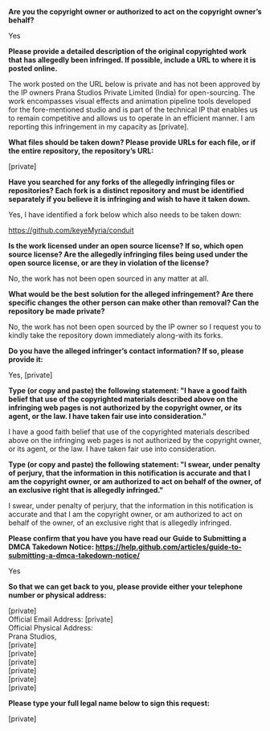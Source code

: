 **Are you the copyright owner or authorized to act on the copyright owner’s behalf?**

Yes

**Please provide a detailed description of the original copyrighted work that has allegedly been infringed. If possible, include a URL to where it is posted online.**

The work posted on the URL below is private and has not been approved by the IP owners Prana Studios Private Limited (India) for open-sourcing. The work encompasses visual effects and animation pipeline tools developed for the fore-mentioned studio and is part of the technical IP that enables us to remain competitive and allows us to operate in an efficient manner. I am reporting this infringement in my capacity as [private].

**What files should be taken down? Please provide URLs for each file, or if the entire repository, the repository’s URL:**

[private]

**Have you searched for any forks of the allegedly infringing files or repositories? Each fork is a distinct repository and must be identified separately if you believe it is infringing and wish to have it taken down.**

Yes, I have identified a fork below which also needs to be taken down:

https://github.com/keyeMyria/conduit

**Is the work licensed under an open source license? If so, which open source license? Are the allegedly infringing files being used under the open source license, or are they in violation of the license?**

No, the work has not been open sourced in any matter at all.

**What would be the best solution for the alleged infringement? Are there specific changes the other person can make other than removal? Can the repository be made private?**

No, the work has not been open sourced by the IP owner so I request you to kindly take the repository down immediately along-with its forks.

**Do you have the alleged infringer’s contact information? If so, please provide it:**

Yes, [private]

**Type (or copy and paste) the following statement: "I have a good faith belief that use of the copyrighted materials described above on the infringing web pages is not authorized by the copyright owner, or its agent, or the law. I have taken fair use into consideration."**

I have a good faith belief that use of the copyrighted materials described above on the infringing web pages is not authorized by the copyright owner, or its agent, or the law. I have taken fair use into consideration.

**Type (or copy and paste) the following statement: "I swear, under penalty of perjury, that the information in this notification is accurate and that I am the copyright owner, or am authorized to act on behalf of the owner, of an exclusive right that is allegedly infringed."**

I swear, under penalty of perjury, that the information in this notification is accurate and that I am the copyright owner, or am authorized to act on behalf of the owner, of an exclusive right that is allegedly infringed.

**Please confirm that you have you have read our Guide to Submitting a DMCA Takedown Notice: https://help.github.com/articles/guide-to-submitting-a-dmca-takedown-notice/**

Yes

**So that we can get back to you, please provide either your telephone number or physical address:**

[private]  
Official Email Address: [private]  
Official Physical Address:   
Prana Studios,   
[private]   
[private]  
[private]  
[private]  
[private]  
[private]

**Please type your full legal name below to sign this request:**

[private]
